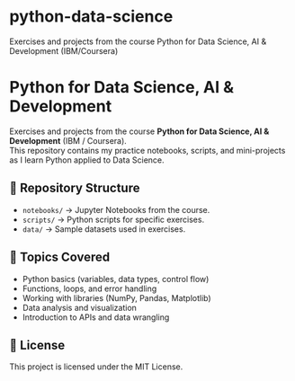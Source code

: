 # python-data-science
Exercises and projects from the course Python for Data Science, AI &amp; Development (IBM/Coursera)
# Python for Data Science, AI & Development  

Exercises and projects from the course **Python for Data Science, AI & Development** (IBM / Coursera).  
This repository contains my practice notebooks, scripts, and mini-projects as I learn Python applied to Data Science.

## 📂 Repository Structure
- `notebooks/` → Jupyter Notebooks from the course.  
- `scripts/` → Python scripts for specific exercises.  
- `data/` → Sample datasets used in exercises.  

## 🚀 Topics Covered
- Python basics (variables, data types, control flow)  
- Functions, loops, and error handling  
- Working with libraries (NumPy, Pandas, Matplotlib)  
- Data analysis and visualization  
- Introduction to APIs and data wrangling  

## 📜 License
This project is licensed under the MIT License.
